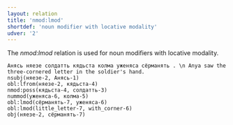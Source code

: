 ```yaml
---
layout: relation
title: 'nmod:lmod'
shortdef: 'noun modifier with locative modality'
udver: '2'
---
```


The _nmod:lmod_ relation is used for noun modifiers with locative modality.

~~~ sdparse
Анясь няезе солдатть кядьста колма уженяса сёрманять . \n Anya saw the three-cornered letter in the soldier's hand.
nsubj(няезе-2, Анясь-1)
obl:lfrom(няезе-2, кядьста-4)
nmod:poss(кядьста-4, солдатть-3)
nummod(уженяса-6, колма-5)
obl:lmod(сёрманять-7, уженяса-6)
obl:lmod(little_letter-7, with_corner-6)
obj(няезе-2, сёрманять-7)
~~~


<!-- Interlanguage links updated Út 9. května 2023, 20:04:21 CEST -->
